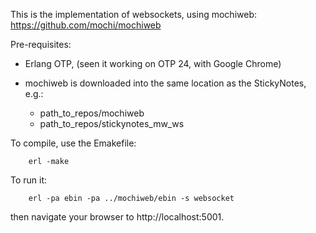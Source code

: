 This is the implementation of websockets,
using mochiweb: https://github.com/mochi/mochiweb

Pre-requisites:

- Erlang OTP, (seen it working on OTP 24, with Google Chrome)
- mochiweb is downloaded into the same location 
  as the StickyNotes, e.g.:

  - path_to_repos/mochiweb
  - path_to_repos/stickynotes_mw_ws

To compile, use the Emakefile:

        erl -make
        
To run it:

        erl -pa ebin -pa ../mochiweb/ebin -s websocket


then navigate your browser to http://localhost:5001.


